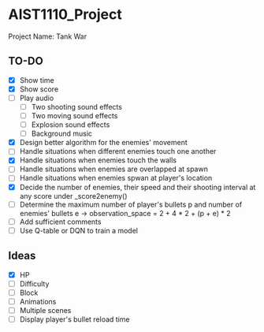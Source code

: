 # AIST1110_Project
Project Name: Tank War

## TO-DO
- [x] Show time
- [x] Show score
- [ ] Play audio
  - [ ] Two shooting sound effects
  - [ ] Two moving sound effects
  - [ ] Explosion sound effects
  - [ ] Background music
- [x] Design better algorithm for the enemies' movement
- [ ] Handle situations when different enemies touch one another
- [x] Handle situations when enemies touch the walls
- [ ] Handle situations when enemies are overlapped at spawn
- [ ] Handle situations when enemies spwan at player's location
- [x] Decide the number of enemies, their speed and their shooting interval at any score under _score2enemy()
- [ ] Determine the maximum number of player's bullets p and number of enemies' bullets e -> observation_space = 2 + 4 * 2 + (p + e) * 2
- [ ] Add sufficient comments
- [ ] Use Q-table or DQN to train a model

## Ideas
- [x] HP
- [ ] Difficulty
- [ ] Block
- [ ] Animations
- [ ] Multiple scenes
- [ ] Display player's bullet reload time
